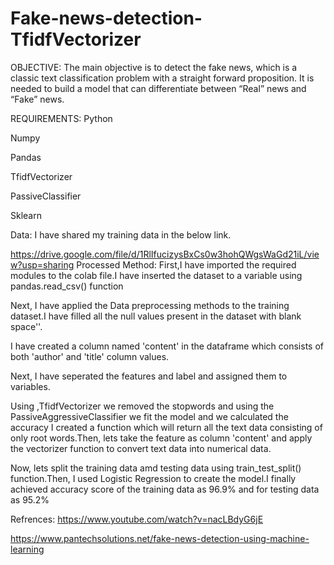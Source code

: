# Fake-news-detection-TfidfVectorizer
OBJECTIVE:
The main objective is to detect the fake news, which is a classic text classification problem with a straight forward proposition. It is needed to build a model that can differentiate between “Real” news and “Fake” news.

REQUIREMENTS:
Python

Numpy

Pandas

TfidfVectorizer

PassiveClassifier

Sklearn



Data:
I have shared my training data in the below link.

https://drive.google.com/file/d/1RlIfucizysBxCs0w3hohQWgsWaGd21iL/view?usp=sharing
Processed Method:
First,I have imported the required modules to the colab file.I have inserted the dataset to a variable using pandas.read_csv() function

Next, I have applied the Data preprocessing methods to the training dataset.I have filled all the null values present in the dataset with blank space''.

I have created a column named 'content' in the dataframe which consists of both 'author' and 'title' column values.

Next, I have seperated the features and label and assigned them to variables.

Using ,TfidfVectorizer we removed the stopwords and using the PassiveAggressiveClassifier we fit the model and we calculated the accuracy I created a function which will return all the text data consisting of only root words.Then, lets take the feature as column 'content' and apply the vectorizer function to convert text data into numerical data.

Now, lets split the training data amd testing data using train_test_split() function.Then, I used Logistic Regression to create the model.I finally achieved accuracy score of the training data as 96.9% and for testing data as 95.2%



Refrences:
https://www.youtube.com/watch?v=nacLBdyG6jE



https://www.pantechsolutions.net/fake-news-detection-using-machine-learning
